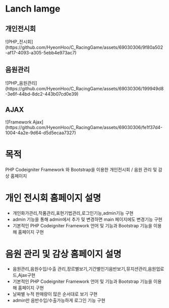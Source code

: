 # Lanch Iamge
<h2> 개인전시회 </h2>
![PHP_전시회](https://github.com/HyeonHoo/C_RacingGame/assets/69030306/9f80a502-af17-4093-a305-5ebb4e973ac7)

<h2> 음원관리 </h2>
![PHP_음원관리](https://github.com/HyeonHoo/C_RacingGame/assets/69030306/199949d8-3e6f-44bd-8dc2-443b07cd0e39)

<h2> AJAX </h2>
![Framework Ajax](https://github.com/HyeonHoo/C_RacingGame/assets/69030306/fe1f37d4-1004-4a2e-9d64-d5d5ecaa7327)

# 목적
PHP Codeigniter Framework 와 Bootstrap을 이용한 개인전시회 / 음원 관리 및 감상 홈페이지

# 개인 전시회 홈페이지 설명
- 개인화가관리,작품관리,표현기법관리,로그인기능,admin기능 구현
- admin 기능을 통해 admin에서 추가 및 변경하면 main 페이지에도 변경기능 구현
- 기본적인 PHP Codeigniter Framework 언어 및 기능과 Bootstrap 기능을 이용해 홈페이지 구현

# 음원 관리 및 감상 홈페이지 설명
- 음원관리,음원수입/수출 관리,장르별보기,기간별인기음반보기,뮤지션관리,음원업로드,Ajax구현
- 기본적인 PHP Codeigniter Framework 언어 및 기능과 Bootstrap 기능을 이용해 홈페이지 구현
- 날짜별 누적 판매량이 많은 순서대로 보기 구현
- admin만 음반수입/수출가능하게 로그인 기능 구현
